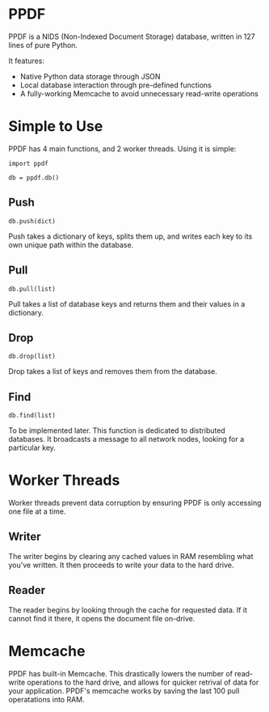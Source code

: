 # PPDF
PPDF is a NIDS (Non-Indexed Document Storage) database, written in 127 lines of pure Python.

It features:

- Native Python data storage through JSON
- Local database interaction through pre-defined functions
- A fully-working Memcache to avoid unnecessary read-write operations

# Simple to Use
PPDF has 4 main functions, and 2 worker threads. Using it is simple:

    import ppdf
    
    db = ppdf.db()

## Push
    db.push(dict)

Push takes a dictionary of keys, splits them up, and writes each key to its own unique path within the database.

## Pull
    db.pull(list)

Pull takes a list of database keys and returns them and their values in a dictionary.

## Drop
    db.drop(list)

Drop takes a list of keys and removes them from the database.

## Find
    db.find(list)

To be implemented later. This function is dedicated to distributed databases. It broadcasts a message to all network nodes, looking for a particular key.

# Worker Threads
Worker threads prevent data corruption by ensuring PPDF is only accessing one file at a time.

## Writer
The writer begins by clearing any cached values in RAM resembling what you've written. It then proceeds to write your data to the hard drive.

## Reader
The reader begins by looking through the cache for requested data. If it cannot find it there, it opens the document file on-drive.

# Memcache
PPDF has built-in Memcache. This drastically lowers the number of read-write operations to the hard drive, and allows for quicker retrival of data for your application. PPDF's memcache works by saving the last 100 pull operatations into RAM.
